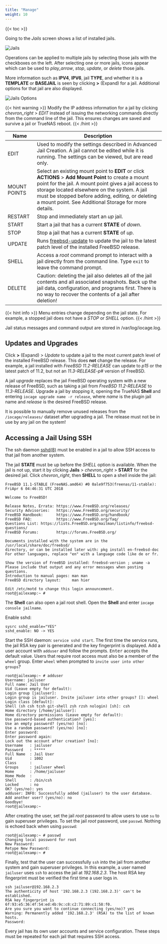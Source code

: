 ```yaml
---
title: "Manage"
weight: 10
---
```


{{< toc >}}

Going to the *Jails* screen shows a list of installed jails.

![Jails](/images/CORE/12.0/Jails.png "Jails List")

Operations can be applied to multiple jails by selecting those jails with the checkboxes on the left.
After selecting one or more jails, icons appear which can be used to <i class="material-icons" aria-hidden="true" title="Start">play_arrow</i>, <i class="material-icons" aria-hidden="true" title="Stop">stop</i>, <i class="material-icons" aria-hidden="true" title="Update">update</i>, or <i class="material-icons" aria-hidden="true" title="Delete">delete</i> those jails.

More information such as **IPV4**, **IPV6**, jail **TYPE**, and whether it is a **TEMPLATE** or **BASEJAIL** is seen by clicking **>** (Expand) for a jail.
Additional options for that jail are also displayed.

![Jails Options](/images/CORE/12.0/JailsOptions.png "Jails Options")

{{< hint warning >}}
Modify the IP address information for a jail by clicking <i class="material-icons" aria-hidden="true" title="Expand">chevron_right</i> > *EDIT* instead of issuing the networking commands directly from the command line of the jail.
This ensures changes are saved and survive a jail or TrueNAS reboot.
{{< /hint >}}

| Name | Description |
|------|-------------|
| EDIT | Used to modify the settings described in Advanced Jail Creation. A jail cannot be edited while it is running. The settings can be viewed, but are read only. |
| MOUNT POINTS | Select an existing mount point to **EDIT** or click **ACTIONS** > **Add Mount Point** to create a mount point for the jail. A mount point gives a jail access to storage located elsewhere on the system. A jail must be stopped before adding, editing, or deleting a mount point. See Additional Storage for more details. |
| RESTART | Stop and immediately start an *up* jail. |
| START | Start a jail that has a current **STATE** of *down*. |
| STOP | Stop a jail that has a current **STATE** of *up*. |
| UPDATE | Runs [freebsd-update](https://www.freebsd.org/cgi/man.cgi?query=freebsd-update) to update the jail to the latest patch level of the installed FreeBSD release. |
| SHELL | Access a *root* command prompt to interact with a jail directly from the command line. Type `exit` to leave the command prompt. |
| DELETE | Caution: deleting the jail also deletes all of the jail contents and all associated snapshots. Back up the jail data, configuration, and programs first. There is no way to recover the contents of a jail after deletion! |

{{< hint info >}}
Menu entries change depending on the jail state. For example, a stopped jail does not have a *STOP* or *SHELL* option.
{{< /hint >}}

Jail status messages and command output are stored in <file>/var/log/iocage.log</file>.

## Updates and Upgrades

Click **>** (Expand) > *Update* to update a jail to the most current patch level of the installed FreeBSD release.
This does **not** change the release.
For example, a jail installed with *FreeBSD 11.2-RELEASE* can update to *p15* or the latest patch of 11.2, but not an *11.3-RELEASE-p#* version of FreeBSD.

A jail *upgrade* replaces the jail FreeBSD operating system with a new release of FreeBSD, such as taking a jail from *FreeBSD 11.2-RELEASE* to *11.3-RELEASE*.
Upgrade a jail by stopping it, opening the TrueNAS **Shell** and entering `iocage upgrade name -r release`, where *name* is the plugin jail name and *release* is the desired FreeBSD release.

It is possible to manually remove unused releases from the `/iocage/releases/` dataset after upgrading a jail.
The release must not be in use by any jail on the system!

## Accessing a Jail Using SSH

The ssh daemon [sshd(8)](https://www.freebsd.org/cgi/man.cgi?query=sshd) must be enabled in a jail to allow SSH access to that jail from another system.

The jail **STATE** must be up before the *SHELL* option is available.
When the jail is not up, start it by clicking **Jails** > <i class="material-icons" aria-hidden="true" title="Expand">chevron_right</i> > **START** for the desired jail.
Click <i class="material-icons" aria-hidden="true" title="Expand">chevron_right</i>, then **SHELL** to open a shell inside the jail:

```
FreeBSD 11.1-STABLE (FreeNAS.amd64) #0 0ale9f753(freenas/11-stable): FriApr 6 04:46:31 UTC 2018

Welcome to FreeBSD!

Release Notes, Errata: https://www.FreeBSD.org/releases/
Security Advisories:   https://www.FreeBSD.org/security/
FreeBSD Handbook:      https://www.FreeBSD.org/handbook/
FreeBSD FAQ:           https://www.FreeBSD.org/faq/
Questions List: https://lists.FreeBSD.org/mailman/listinfo/freebsd-questions/
FreeBSD Forums:        https://forums.FreeBSD.org/

Documents installed with the system are in the /usr/local/share/doc/freebsd/
directory, or can be installed later with: pkg install en-freebsd-doc
For other languages, replace "en" with a language code like de or fr.

Show the version of FreeBSD installed: freebsd-version ; uname -a
Please include that output and any error messages when posting questions.
Introduction to manual pages: man man
FreeBSD directory layout:     man hier

Edit /etc/motd to change this login announcement.
root@jailexamp:~ #
```
The **Shell** can also open a jail root shell.
Open the **Shell** and enter `iocage console jailname`.

Enable sshd:

```
sysrc sshd_enable="YES"
sshd_enable: NO -> YES
```

Start the SSH daemon: `service sshd start`.
The first time the service runs, the jail RSA key pair is generated and the key fingerprint is displayed.
Add a user account with `adduser` and follow the prompts.
<kbd>Enter</kbd> accepts the default value.
Users that require root access must also be a member of the `wheel` group.
Enter `wheel` when prompted to `invite user into other groups`?

```
root@jailexamp:~ # adduser
Username: jailuser
Full name: Jail User
Uid (Leave empty for default):
Login group [jailuser]:
Login group is jailuser. Invite jailuser into other groups? []: wheel
Login class [default]:
Shell (sh csh tcsh git-shell zsh rzsh nologin) [sh]: csh
Home directory [/home/jailuser]:
Home directory permissions (Leave empty for default):
Use password-based authentication? [yes]:
Use an empty password? (yes/no) [no]:
Use a random password? (yes/no) [no]:
Enter password:
Enter password again:
Lock out the account after creation? [no]:
Username   : jailuser
Password   : *****
Full Name  : Jail User
Uid        : 1002
Class      :
Groups     : jailuser wheel
Home       : /home/jailuser
Home Mode  :
Shell      : /bin/csh
Locked     : no
OK? (yes/no): yes
adduser: INFO: Successfully added (jailuser) to the user database.
Add another user? (yes/no): no
Goodbye!
root@jailexamp:~
```

After creating the user, set the jail *root* password to allow users to use `su` to gain superuser privileges.
To set the jail *root* password, use `passwd`.
Nothing is echoed back when using `passwd`:

```
root@jailexamp:~ # passwd
Changing local password for root
New Password:
Retype New Password:
root@jailexamp:~ #
```

Finally, test that the user can successfully `ssh` into the jail from another system and gain superuser privileges.
In this example, a user named `jailuser` uses `ssh` to access the jail at *192.168.2.3*.
The host RSA key fingerprint must be verified the first time a user logs in.

```
ssh jailuser@192.168.2.3
The authenticity of host '192.168.2.3 (192.168.2.3)' can't be established.
RSA key fingerprint is 6f:93:e5:36:4f:54:ed:4b:9c:c8:c2:71:89:c1:58:f0.
Are you sure you want to continue connecting (yes/no)? yes
Warning: Permanently added '192.168.2.3' (RSA) to the list of known hosts.
Password:
```

Every jail has its own user accounts and service configuration.
These steps must be repeated for each jail that requires SSH access.
